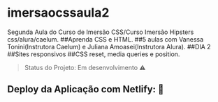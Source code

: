 # imersaocssaula2
Segunda Aula do Curso de Imersão CSS/Curso Imersão Hipsters css/alura/caelum.
##Aprenda CSS e HTML.
##5 aulas com Vanessa Tonini(Instrutora Caelum) e Juliana Amoasei(Instrutora Alura).
##DIA 2
##Sites responsivos
##CSS reset, media queries e position.
> Status do Projeto: Em desenvolvimento :warning:
## Deploy da Aplicação com Netlify: :dash:
